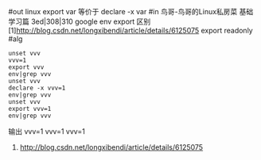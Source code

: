 #out
linux export var 等价于 declare -x var
#in
鸟哥-鸟哥的Linux私房菜 基础学习篇 3ed|308|310
google env export 区别
[1]http://blog.csdn.net/longxibendi/article/details/6125075
export readonly
#alg
```
unset vvv
vvv=1
export vvv
env|grep vvv
unset vvv
declare -x vvv=1
env|grep vvv
unset vvv
export vvv=1
env|grep vvv
```
输出
vvv=1
vvv=1
vvv=1
1. http://blog.csdn.net/longxibendi/article/details/6125075
